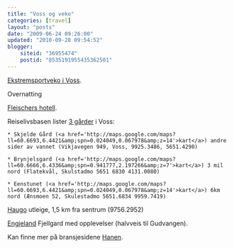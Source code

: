 ```yaml
---
title: "Voss og veko"
categories: [travel]
layout: "posts"
date: "2009-06-24 09:26:00"
updated: "2010-09-28 09:54:52"
blogger:
    siteid: "36955474"
    postid: "8535191955435362501"
---
```


<a href='http://www.ekstremsportveko.no/'>Ekstremsportveko i Voss</a>.

Overnatting

<a href='http://www.fleischers.no'>Fleischers hotell</a>.

Reiselivsbasen lister <a href='http://rlb.no/gaard/kommune/1235'>3 gårder</a> i Voss:

	* Skjelde Gård (<a href='http://maps.google.com/maps?ll=60.6693,6.4421&amp;spn=0.024049,0.067978&amp;z=14'>kart</a>) andre sider av vannet (Vikjavegen 949, Voss, 9925.3486, 5651.4290)

	* Brynjelsgard (<a href='http://maps.google.com/maps?ll=60.6666,6.4336&amp;spn=0.941777,2.197266&amp;z=7'>kart</a>) 3 mil nord (Flatekvål, Skulstadmo 5651 6830 4131.0080)

	* Eenstunet (<a href='http://maps.google.com/maps?ll=60.6693,6.4421&amp;spn=0.024049,0.067978&amp;z=14'>kart</a>) 6km nord (Ænsmoen 52, Skulestadmo 5651.6834 9959.7419)
<a href='http://www.haugo.net'>Haugo</a> utleige, 1,5 km fra sentrum (9756.2952)

<a href='http://www.vossfjellhest.no'>Engjeland</a> Fjellgard med opplevelser (halvveis til Gudvangen).

Kan finne mer på bransjesidene <a href='http://www.nbt-nett.no/'>Hanen</a>.
